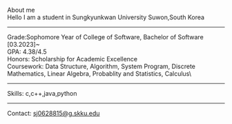 About me\
Hello I am a student in Sungkyunkwan University Suwon,South Korea

---


Grade:Sophomore Year of College of Software, Bachelor of Software [03.2023]~\
GPA: 4.38/4.5\
Honors: Scholarship for Academic Excellence\
Coursework: Data Structure, Algorithm, System Program, Discrete Mathematics, Linear Algebra, Probablity and Statistics, Calculus\

---


Skills: c,c++,java,python

---

Contact: sj0628815@g.skku.edu
